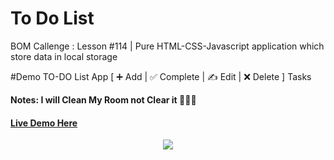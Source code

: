 <h1>To Do List </h1>
<p>BOM Callenge : Lesson #114 | Pure HTML-CSS-Javascript application which store data in local storage </p>
<p>#Demo TO-DO List App
[ ➕ Add | ✅ Complete | ✍ Edit | ❌ Delete ] Tasks</p>
<p style="font-weight:bold">Notes: I will Clean My Room not Clear it 🤣🤣🤣<p>
<h4><a href="https://codepen.io/IbarM/full/PoeOPMP">Live Demo Here</a></h4>
<p  align="center">
    <img src="https://github.com/ibrahemMR/Learning-JS/blob/main/Elzero%20Challenges/L114-ToDolistChallenge/demo.gif">
</p>
